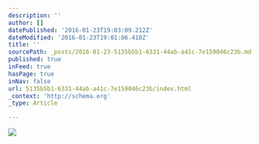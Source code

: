 ```yaml
---
description: ''
author: []
datePublished: '2016-01-23T19:03:09.212Z'
dateModified: '2016-01-23T19:01:06.418Z'
title: ''
sourcePath: _posts/2016-01-23-5135b5b1-6331-44ab-a41c-7e159046c23b.md
published: true
inFeed: true
hasPage: true
inNav: false
url: 5135b5b1-6331-44ab-a41c-7e159046c23b/index.html
_context: 'http://schema.org'
_type: Article

---
```

![](https://the-grid-user-content.s3-us-west-2.amazonaws.com/97470ebe-6589-4615-98d0-55d3a7df8b27.png)
